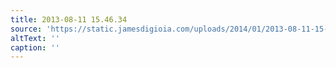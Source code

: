 ```yaml
---
title: 2013-08-11 15.46.34
source: 'https://static.jamesdigioia.com/uploads/2014/01/2013-08-11-15-46-34-scaled.jpg'
altText: ''
caption: ''
---
```


